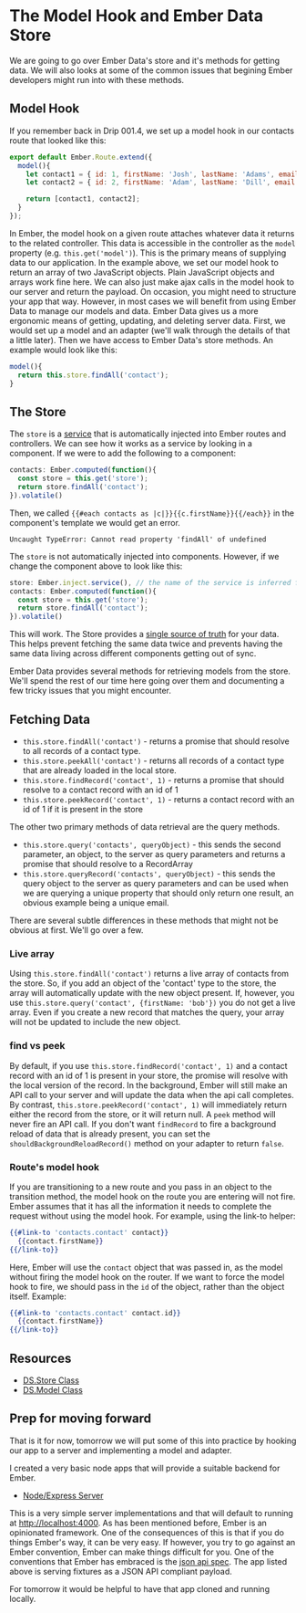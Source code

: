 # The Model Hook and Ember Data Store

We are going to go over Ember Data's store and it's methods for getting data. We will also looks at some of the common issues that begining Ember developers might run into with these methods.

## Model Hook

If you remember back in Drip 001.4, we set up a model hook in our contacts route that looked like this:

```JavaScript
export default Ember.Route.extend({
  model(){
    let contact1 = { id: 1, firstName: 'Josh', lastName: 'Adams', email: 'josh@dailydrip.com'};
    let contact2 = { id: 2, firstName: 'Adam', lastName: 'Dill', email: 'adam@dailydrip.com'};

    return [contact1, contact2];
  }
});
```

In Ember, the model hook on a given route attaches whatever data it returns to the related controller. This data is accessible in the controller as the `model` property (e.g. `this.get('model')`). This is the primary means of supplying data to our application. In the example above, we set our model hook to return an array of two JavaScript objects. Plain JavaScript objects and arrays work fine here. We can also just make ajax calls in the model hook to our server and return the payload. On occasion, you might need to structure your app that way. However, in most cases we will benefit from using Ember Data to manage our models and data. Ember Data gives us a more ergonomic means of getting, updating, and deleting server data. First, we would set up a model and an adapter (we'll walk through the details of that a little later). Then we have access to Ember Data's store methods. An example would look like this:

```JavaScript
model(){
  return this.store.findAll('contact');
}
```

## The Store

The `store` is a [service](https://guides.emberjs.com/v2.6.0/applications/services/) that is automatically injected into Ember routes and controllers. We can see how it works as a service by looking in a component. If we were to add the following to a component:

```js
contacts: Ember.computed(function(){
  const store = this.get('store');
  return store.findAll('contact');  
}).volatile()
```

Then, we called `{{#each contacts as |c|}}{{c.firstName}}{{/each}}` in the component's template we would get an error.

```console
Uncaught TypeError: Cannot read property 'findAll' of undefined
```

The `store` is not automatically injected into components. However, if we change the component above to look like this:

```js
store: Ember.inject.service(), // the name of the service is inferred from the property name
contacts: Ember.computed(function(){
  const store = this.get('store');
  return store.findAll('contact');  
}).volatile()
```

This will work. The Store provides a [single source of truth](https://guides.emberjs.com/v2.6.0/models/#toc_the-store-and-a-single-source-of-truth) for your data. This helps prevent fetching the same data twice and prevents having the same data living across different components getting out of sync.

Ember Data provides several methods for retrieving models from the store. We'll spend the rest of our time here going over them and documenting a few tricky issues that you might encounter.

## Fetching Data

* `this.store.findAll('contact')` - returns a promise that should resolve to all records of a contact type.
* `this.store.peekAll('contact')` - returns all records of a contact type that are already loaded in the local store.
* `this.store.findRecord('contact', 1)` - returns a promise that should resolve to a contact record with an id of 1
* `this.store.peekRecord('contact', 1)` - returns a contact record with an id of 1 if it is present in the store

The other two primary methods of data retrieval are the query methods.

* `this.store.query('contacts', queryObject)` - this sends the second parameter, an object, to the server as query parameters and returns a promise that should resolve to a RecordArray
* `this.store.queryRecord('contacts', queryObject)` - this sends the query object to the server as query parameters and can be used when we are querying a unique property that should only return one result, an obvious example being a unique email.

There are several subtle differences in these methods that might not be obvious at first. We'll go over a few.

### Live array

Using `this.store.findAll('contact')` returns a live array of contacts from the store. So, if you add an object of the 'contact' type to the store, the array will automatically update with the new object present. If, however, you use `this.store.query('contact', {firstName: 'bob'})` you do not get a live array. Even if you create a new record that matches the query, your array will not be updated to include the new object.

### find vs peek

By default, if you use `this.store.findRecord('contact', 1)` and a contact record with an id of 1 is present in your store, the promise will resolve with the local version of the record. In the background, Ember will still make an API call to your server and will update the data when the api call completes. By contrast, `this.store.peekRecord('contact', 1)` will immediately return either the record from the store, or it will return null. A `peek` method will never fire an API call. If you don't want `findRecord` to fire a background reload of data that is already present, you can set the `shouldBackgroundReloadRecord()` method on your adapter to return `false`.

### Route's model hook

If you are transitioning to a new route and you pass in an object to the transition method, the model hook on the route you are entering will not fire. Ember assumes that it has all the information it needs to complete the request without using the model hook. For example, using the link-to helper:

```hbs
{{#link-to 'contacts.contact' contact}}
  {{contact.firstName}}
{{/link-to}}
```
Here, Ember will use the `contact` object that was passed in, as the model without firing the model hook on the router. If we want to force the model hook to fire, we should pass in the `id` of the object, rather than the object itself. Example:

```hbs
{{#link-to 'contacts.contact' contact.id}}
  {{contact.firstName}}
{{/link-to}}
```
## Resources

* [DS.Store Class](http://emberjs.com/api/data/classes/DS.Store.html)
* [DS.Model Class](http://emberjs.com/api/data/classes/DS.Model.html)

## Prep for moving forward

That is it for now, tomorrow we will put some of this into practice by hooking our app to a server and implementing a model and adapter.

I created a very basic node apps that will provide a suitable backend for Ember.

* [Node/Express Server](https://github.com/baroquon/contact_manager_backend_node)

This is a very simple server implementations and that will default to running at [http://localhost:4000](http://localhost:4000). As has been mentioned before, Ember is an opinionated framework. One of the consequences of this is that if you do things Ember's way, it can be very easy. If however, you try to go against an Ember convention, Ember can make things difficult for you. One of the conventions that Ember has embraced is the [json api spec](http://jsonapi.org/). The app listed above is serving fixtures as a JSON API compliant payload.

For tomorrow it would be helpful to have that app cloned and running locally.

